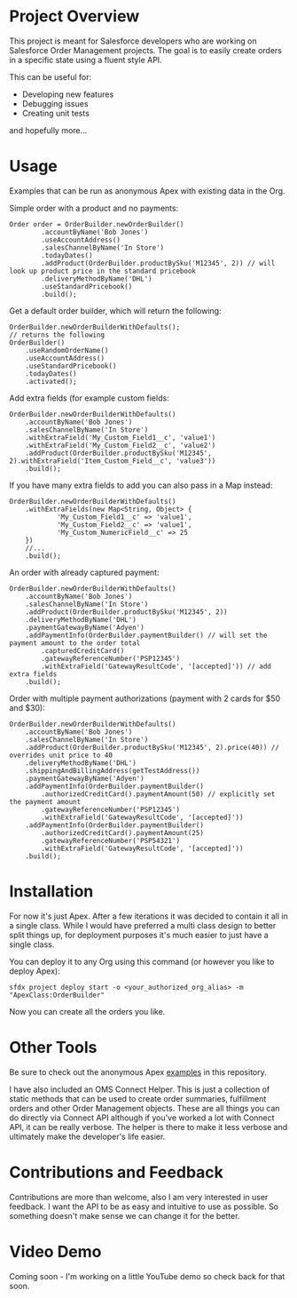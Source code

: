 # Project Overview

This project is meant for Salesforce developers who are working on Salesforce Order Management projects. The goal is to easily create orders in a specific state using a fluent style API. 

This can be useful for:
* Developing new features
* Debugging issues
* Creating unit tests

and hopefully more...

# Usage

Examples that can be run as anonymous Apex with existing data in the Org.

Simple order with a product and no payments:
```apex
Order order = OrderBuilder.newOrderBuilder()
        .accountByName('Bob Jones')
        .useAccountAddress()
        .salesChannelByName('In Store')
        .todayDates()
        .addProduct(OrderBuilder.productBySku('M12345', 2)) // will look up product price in the standard pricebook
        .deliveryMethodByName('DHL')
        .useStandardPricebook()
        .build();
```

Get a default order builder, which will return the following: 
```apex
OrderBuilder.newOrderBuilderWithDefaults();
// returns the following
OrderBuilder()
    .useRandomOrderName()
    .useAccountAddress()
    .useStandardPricebook()
    .todayDates()
    .activated();
```

Add extra fields (for example custom fields:
```apex
OrderBuilder.newOrderBuilderWithDefaults()
    .accountByName('Bob Jones')
    .salesChannelByName('In Store')
    .withExtraField('My_Custom_Field1__c', 'value1')
    .withExtraField('My_Custom_Field2__c', 'value2')
    .addProduct(OrderBuilder.productBySku('M12345', 2).withExtraField('Item_Custom_Field__c', 'value3'))
    .build();
```

If you have many extra fields to add you can also pass in a Map instead:
```apex
OrderBuilder.newOrderBuilderWithDefaults()
    .withExtraFields(new Map<String, Object> {
            'My_Custom_Field1__c' => 'value1',
            'My_Custom_Field2__c' => 'value1',
            'My_Custom_NumericField__c' => 25
    })
    //...
    .build();
```

An order with already captured payment:
```apex
OrderBuilder.newOrderBuilderWithDefaults()
    .accountByName('Bob Jones')
    .salesChannelByName('In Store')
    .addProduct(OrderBuilder.productBySku('M12345', 2))
    .deliveryMethodByName('DHL')
    .paymentGatewayByName('Adyen')
    .addPaymentInfo(OrderBuilder.paymentBuilder() // will set the payment amount to the order total 
        .capturedCreditCard()
        .gatewayReferenceNumber('PSP12345')
        .withExtraField('GatewayResultCode', '[accepted]')) // add extra fields
    .build();
```

Order with multiple payment authorizations (payment with 2 cards for $50 and $30):
```apex
OrderBuilder.newOrderBuilderWithDefaults()
    .accountByName('Bob Jones')
    .salesChannelByName('In Store')
    .addProduct(OrderBuilder.productBySku('M12345', 2).price(40)) // overrides unit price to 40 
    .deliveryMethodByName('DHL')
    .shippingAndBillingAddress(getTestAddress())
    .paymentGatewayByName('Adyen')
    .addPaymentInfo(OrderBuilder.paymentBuilder()
        .authorizedCreditCard().paymentAmount(50) // explicitly set the payment amount
        .gatewayReferenceNumber('PSP12345')
        .withExtraField('GatewayResultCode', '[accepted]'))
    .addPaymentInfo(OrderBuilder.paymentBuilder()
        .authorizedCreditCard().paymentAmount(25)
        .gatewayReferenceNumber('PSP54321')
        .withExtraField('GatewayResultCode', '[accepted]'))
    .build();
```

# Installation

For now it's just Apex. After a few iterations it was decided to contain it all in a single class. While I would have preferred a multi class design to better split things up, for deployment purposes it's much easier to just have a single class.

You can deploy it to any Org using this command (or however you like to deploy Apex):
```shell
sfdx project deploy start -o <your_authorized_org_alias> -m "ApexClass:OrderBuilder"
```

Now you can create all the orders you like. 

# Other Tools

Be sure to check out the anonymous Apex [examples](scripts) in this repository.

I have also included an OMS Connect Helper. This is just a collection of static methods that can be used to create order summaries, fulfillment orders and other Order Management objects. These are all things you can do directly via Connect API although if you've worked a lot with Connect API, it can be really verbose. The helper is there to make it less verbose and ultimately make the developer's life easier.

# Contributions and Feedback

Contributions are more than welcome, also I am very interested in user feedback. I want the API to be as easy and intuitive to use as possible. So something doesn't make sense we can change it for the better. 

# Video Demo

Coming soon - I'm working on a little YouTube demo so check back for that soon.
